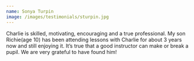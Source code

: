 ```yaml
---
name: Sonya Turpin
image: /images/testimonials/sturpin.jpg
---
```


Charlie is skilled, motivating, encouraging and a true professional. My son Richie(age 10) has been attending lessons with Charlie for about 3 years now and still enjoying it. It’s true that a good instructor can make or break a pupil. We are very grateful to have found him!